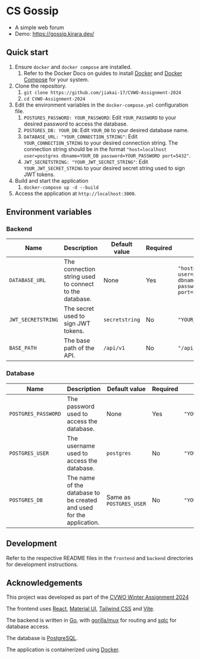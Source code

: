 # CS Gossip

- A simple web forum
- Demo: <https://gossip.kirara.dev/>

## Quick start

1. Ensure `docker` and `docker compose` are installed.
   1. Refer to the Docker Docs on guides to install [Docker](https://docs.docker.com/get-docker/) and [Docker Compose](https://docs.docker.com/compose/install/) for your system.
2. Clone the repository.
   1. `git clone https://github.com/jiakai-17/CVWO-Assignment-2024`
   2. `cd CVWO-Assignment-2024`
3. Edit the environment variables in the `docker-compose.yml` configuration file.
   1. `POSTGRES_PASSWORD: YOUR_PASSWORD`: Edit `YOUR_PASSWORD` to your desired password to access the database.
   2. `POSTGRES_DB: YOUR_DB`: Edit `YOUR_DB` to your desired database name.
   3. `DATABASE_URL: "YOUR_CONNECTION_STRING"`: Edit `YOUR_CONNECTION_STRING` to your desired connection string. The connection string should be in the format `"host=localhost user=postgres dbname=YOUR_DB password=YOUR_PASSWORD port=5432"`.
   4. `JWT_SECRETSTRING: "YOUR_JWT_SECRET_STRING"`: Edit `YOUR_JWT_SECRET_STRING` to your desired secret string used to sign JWT tokens.
4. Build and start the application
    1. `docker-compose up -d --build`
5. Access the application at `http://localhost:3000`.

## Environment variables

### Backend

|Name|Description|Default value|Required|Example|
|---|---|---|---|---|
|`DATABASE_URL`|The connection string used to connect to the database.|None|Yes|`"host=localhost user=postgres dbname=YOUR_DB password=YOUR_PASSWORD port=5432"`|
|`JWT_SECRETSTRING`|The secret used to sign JWT tokens.|`secretstring`|No|`"YOUR_JWT_SECRET_STRING"`|
|`BASE_PATH`|The base path of the API.|`/api/v1`|No|`"/api/v1"`|

### Database

|Name|Description|Default value|Required|Example|
|---|---|---|---|---|
|`POSTGRES_PASSWORD`|The password used to access the database.|None|Yes|`"YOUR_PASSWORD"`|
|`POSTGRES_USER`|The username used to access the database.|`postgres`|No|`"YOUR_USERNAME"`|
|`POSTGRES_DB`|The name of the database to be created and used for the application.|Same as `POSTGRES_USER`|No|`"YOUR_DB"`|

## Development

Refer to the respective README files in the `frontend` and `backend` directories for development instructions.

## Acknowledgements

This project was developed as part of the [CVWO Winter Assignment 2024](https://github.com/CVWO/assignment-instructions/tree/cvwo-2324)

The frontend uses [React](https://react.dev/), [Material UI](https://mui.com/material-ui/), [Tailwind CSS](https://tailwindcss.com/) and [Vite](https://vitejs.dev/).

The backend is written in [Go](https://golang.org/), with [gorilla/mux](https://github.com/gorilla/mux) for routing and [sqlc](https://sqlc.dev/) for database access.

The database is [PostgreSQL](https://www.postgresql.org/).

The application is containerized using [Docker](https://www.docker.com/).
